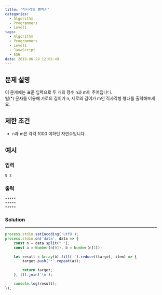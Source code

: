 ```yaml
---
title: '직사각형 별찍기'
categories:
  - Algorithm
  - Programmers
  - Level1
tags:
  - Algorithm
  - Programmers
  - Level1
  - JavaScript
  - ES6
date: 2019-06-29 12:01:40
---
```


## 문제 설명
이 문제에는 표준 입력으로 두 개의 정수 n과 m이 주어집니다.<br/>
별(*) 문자를 이용해 가로의 길이가 n, 세로의 길이가 m인 직사각형 형태를 출력해보세요.

<!-- more -->

## 제한 조건
- n과 m은 각각 1000 이하인 자연수입니다.

## 예시
### 입력

```
5 3
```

### 출력

```
*****
*****
*****
```

### Solution

---

```javascript
process.stdin.setEncoding('utf8');
process.stdin.on('data', data => {
    const n = data.split(" ");
    const a = Number(n[0]), b = Number(n[1]);
    
    let result = Array(b).fill('').reduce((target, item) => {
        target.push('*'.repeat(a));
        
        return target;
    }, []).join('\n');
    
    console.log(result);
});
```
